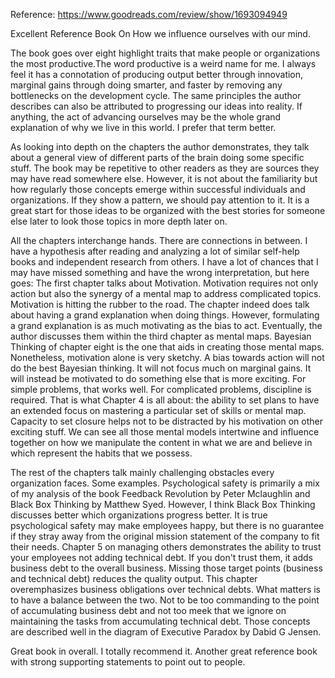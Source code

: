 Reference: https://www.goodreads.com/review/show/1693094949

Excellent Reference Book On How we influence ourselves with our mind.

The book goes over eight highlight traits that make people or organizations the most productive.The word productive is a weird name for me. I always feel it has a connotation of producing output better through innovation, marginal gains through doing smarter, and faster by removing any bottlenecks on the development cycle. The same principles the author describes can also be attributed to progressing our ideas into reality. If anything, the act of advancing ourselves may be the whole grand explanation of why we live in this world. I prefer that term better.

As looking into depth on the chapters the author demonstrates, they talk about a general view of different parts of the brain doing some specific stuff. The book may be repetitive to other readers as they are sources they may have read somewhere else. However, it is not about the familiarity but how regularly those concepts emerge within successful individuals and organizations. If they show a pattern, we should pay attention to it. It is a great start for those ideas to be organized with the best stories for someone else later to look those topics in more depth later on.

All the chapters interchange hands. There are connections in between. I have a hypothesis after reading and analyzing a lot of similar self-help books and independent research from others. I have a lot of chances that I may have missed something and have the wrong interpretation, but here goes: The first chapter talks about Motivation. Motivation requires not only action but also the synergy of a mental map to address complicated topics. Motivation is hitting the rubber to the road. The chapter indeed does talk about having a grand explanation when doing things. However, formulating a grand explanation is as much motivating as the bias to act. Eventually, the author discusses them within the third chapter as mental maps. Bayesian Thinking of chapter eight is the one that aids in creating those mental maps. Nonetheless, motivation alone is very sketchy. A bias towards action will not do the best Bayesian thinking. It will not focus much on marginal gains. It will instead be motivated to do something else that is more exciting. For simple problems, that works well. For complicated problems, discipline is required. That is what Chapter 4 is all about: the ability to set plans to have an extended focus on mastering a particular set of skills or mental map. Capacity to set closure helps not to be distracted by his motivation on other exciting stuff. We can see all those mental models intertwine and influence together on how we manipulate the content in what we are and believe in which represent the habits that we possess.

The rest of the chapters talk mainly challenging obstacles every organization faces. Some examples. Psychological safety is primarily a mix of my analysis of the book Feedback Revolution by Peter Mclaughlin and Black Box Thinking by Matthew Syed. However, I think Black Box Thinking discusses better which organizations progress better. It is true psychological safety may make employees happy, but there is no guarantee if they stray away from the original mission statement of the company to fit their needs. Chapter 5 on managing others demonstrates the ability to trust your employees not adding technical debt. If you don't trust them, it adds business debt to the overall business. Missing those target points (business and technical debt) reduces the quality output. This chapter overemphasizes business obligations over technical debts. What matters is to have a balance between the two. Not to be too commanding to the point of accumulating business debt and not too meek that we ignore on maintaining the tasks from accumulating technical debt. Those concepts are described well in the diagram of Executive Paradox by Dabid G Jensen.

Great book in overall. I totally recommend it. Another great reference book with strong supporting statements to point out to people.
